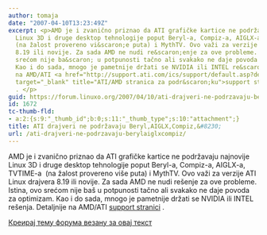 ```yaml
---
author: tomaja
date: "2007-04-10T13:23:49Z"
excerpt: <p>AMD je i zvanično priznao da ATI grafičke kartice ne podržavaju najnovije
  Linux 3D i druge desktop tehnologije poput Beryl-a, Compiz-a, AIGLX-a, TVTIME-a&nbsp;
  (na žalost provereno vi&scaron;e puta) i MythTV. Ovo važi za verzije ATI Linux drajvera
  8.19 ili novije. Za sada AMD ne nudi re&scaron;enje za ove probleme. Istina, ovo
  srećom nije ba&scaron; u potpunosti tačno ali svakako ne daje povoda za optimizam.
  Kao i do sada, mnogo je pametnije držati se NVIDIA ili INTEL re&scaron;enja. Detaljnije
  na AMD/ATI <a href="http://support.ati.com/ics/support/default.asp?deptID=894&amp;task=knowledge&amp;questionID=26907"
  target="_blank" title="ATI/AMD stranica za podr&scaron;ku">support stranici</a>
  . </p>
guid: https://forum.linuxo.org/2007/04/10/ati-drajveri-ne-podrzavaju-berylaiglxcompiz/
id: 1672
tc-thumb-fld:
- a:2:{s:9:"_thumb_id";b:0;s:11:"_thumb_type";s:10:"attachment";}
title: ATI drajveri ne podržavaju Beryl,AIGLX,Compiz,&#8230;
url: /ati-drajveri-ne-podrzavaju-berylaiglxcompiz/
---
```

AMD je i zvanično priznao da ATI grafičke kartice ne podržavaju najnovije Linux 3D i druge desktop tehnologije poput Beryl-a, Compiz-a, AIGLX-a, TVTIME-a&nbsp; (na žalost provereno vi&scaron;e puta) i MythTV. Ovo važi za verzije ATI Linux drajvera 8.19 ili novije. Za sada AMD ne nudi re&scaron;enje za ove probleme. Istina, ovo srećom nije ba&scaron; u potpunosti tačno ali svakako ne daje povoda za optimizam. Kao i do sada, mnogo je pametnije držati se NVIDIA ili INTEL re&scaron;enja. Detaljnije na AMD/ATI <a href="http://support.ati.com/ics/support/default.asp?deptID=894&task=knowledge&questionID=26907" target="_blank" title="ATI/AMD stranica za podr&scaron;ku">support stranici</a> . 

<!--break-->

[Креирај тему форума везану за овај текст](https://linuxo.org/nova-tema-na-forumu/?se_pid=1672)